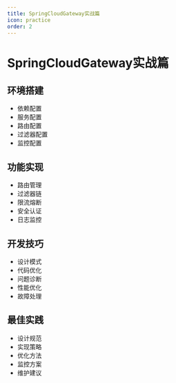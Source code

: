```yaml
---
title: SpringCloudGateway实战篇
icon: practice
order: 2
---
```


# SpringCloudGateway实战篇

## 环境搭建
- 依赖配置
- 服务配置
- 路由配置
- 过滤器配置
- 监控配置

## 功能实现
- 路由管理
- 过滤器链
- 限流熔断
- 安全认证
- 日志监控

## 开发技巧
- 设计模式
- 代码优化
- 问题诊断
- 性能优化
- 故障处理

## 最佳实践
- 设计规范
- 实现策略
- 优化方法
- 监控方案
- 维护建议
